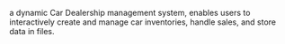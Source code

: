 a dynamic Car Dealership management system, enables users to interactively create and manage car inventories, handle sales, and store data in files.
